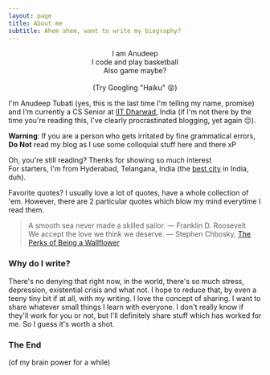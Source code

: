 ```yaml
---
layout: page
title: About me
subtitle: Ahem ahem, want to write my biography?
---
```

<p style="text-align: center;"> I am Anudeep <br> I code and play basketball <br> Also game maybe? <br> <br> (Try Googling "Haiku" &#128541;) </p>

I'm Anudeep Tubati (yes, this is the last time I'm telling my name, promise) and I'm currently a CS Senior at [IIT Dharwad](https://iitdh.ac.in/), India (if I'm not there by the time you're reading this, I've clearly procrastinated blogging, yet again &#128532;).

**Warning**: If you are a person who gets irritated by fine grammatical errors, **Do Not** read my blog as I use some colloquial stuff here and there xP

Oh, you're still reading? Thenks for showing so much interest\
For starters, I'm from Hyderabad, Telangana, India (the [best city](https://www.thehansindia.com/telangana/hyderabad-ranks-best-city-to-live-in-india-for-fifth-time-in-a-row-511940) in India, duh).

Favorite quotes? I usually love a lot of quotes, have a whole collection of 'em. However, there are 2 particular quotes which blow my mind everytime I read them.
> A smooth sea never made a skilled sailor. &mdash; Franklin D. Roosevelt\
> We accept the love we think we deserve. &mdash; Stephen Chbosky, [The Perks of Being a Wallflower](https://www.imdb.com/title/tt1659337/)

### <a name="why-do-i-write">Why do I write? </a>
There's no denying that right now, in the world, there's so much stress, depression, existential crisis and what not. I hope to reduce that, by even a teeny tiny bit if at all, with my writing. I love the concept of sharing. I want to share whatever small things I learn with everyone. I don't really know if they'll work for you or not, but I'll definitely share stuff which has worked for me. So I guess it's worth a shot.

### The End
(of my brain power for a while)